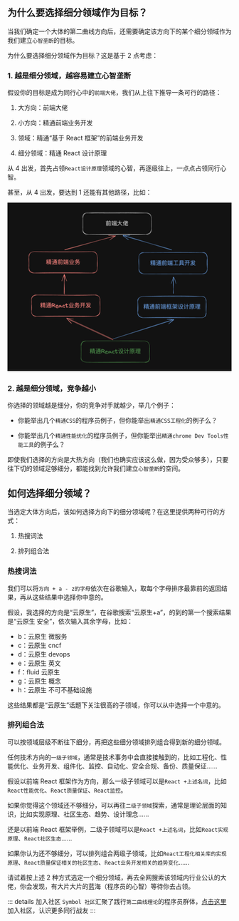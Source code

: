 ## 为什么要选择细分领域作为目标？

当我们确定一个大体的第二曲线方向后，还需要确定该方向下的某个细分领域作为我们建立`心智垄断`的目标。

为什么要选择细分领域作为目标？这是基于 2 点考虑：

### 1. 越是细分领域，越容易建立心智垄断

假设你的目标是成为同行心中的`前端大佬`，我们从上往下推导一条可行的路径：

1. 大方向：前端大佬

2. 小方向：精通前端业务开发

3. 领域：精通“基于 React 框架”的前端业务开发

4. 细分领域：精通 React 设计原理

从 4 出发，首先占领`React设计原理`领域的心智，再逐级往上，一点点占领同行心智。

甚至，从 4 出发，要达到 1 还能有其他路径，比如：

![心智模型层级示例](/imgs/level.png)

### 2. 越是细分领域，竞争越小

你选择的领域越是细分，你的竞争对手就越少，举几个例子：

- 你能举出几个`精通CSS`的程序员例子，但你能举出`精通CSS工程化`的例子么？

- 你能举出几个`精通性能优化`的程序员例子，但你能举出`精通chrome Dev Tools性能工具`的例子么？

即使我们选择的方向是大热方向（我们也确实应该这么做，因为受众够多），只要往下切的领域足够细分，都能找到允许我们建立`心智垄断`的空间。

## 如何选择细分领域？

当选定大体方向后，该如何选择方向下的细分领域呢？在这里提供两种可行的方式：

1. 热搜词法

2. 排列组合法

### 热搜词法

我们可以将`方向 + a - z的字母`依次在谷歌输入，取每个字母排序最靠前的返回结果，再从这些结果中选择你中意的。

假设，我选择的方向是“云原生”，在谷歌搜索“云原生+a”，的到的第一个搜索结果是“云原生 安全”，依次输入其余字母，比如：

- b：云原生 微服务
- c：云原生 cncf
- d：云原生 devops
- e：云原生 英文
- f：fluid 云原生
- g：云原生 概念
- h：云原生 不可不基础设施

这些结果都是“云原生”话题下关注很高的子领域，你可以从中选择一个中意的。

### 排列组合法

可以按领域层级不断往下细分，再把这些细分领域排列组合得到新的细分领域。

任何技术方向的`一级子领域`，通常是技术事务中会直接接触到的，比如工程化、性能优化、业务开发、组件化、监控、自动化、安全合规、备份、质量保证......

假设以前端 React 框架作为方向，那么一级子领域可以是`React +上述名词`，比如`React性能优化`、`React质量保证`、`React监控`。

如果你觉得这个领域还不够细分，可以再往`二级子领域`探索，通常是理论层面的知识，比如实现原理、社区生态、趋势、设计理念......

还是以前端 React 框架举例，二级子领域可以是`React +上述名词`，比如`React实现原理`、`React社区生态`......

如果你认为还不够细分，可以排列组合两级子领域，比如`React工程化相关库的实现原理`、`React质量保证相关的社区生态`、`React业务开发相关的趋势变化`......

请试着按上述 2 种方式选定一个细分领域，再去全网搜索该领域内行业公认的大佬，你会发现，有大片大片的蓝海（程序员的心智）等待你去占领。

::: details 加入社区
`Symbol 社区`汇聚了践行`第二曲线理论`的程序员群体，[点击这里](/docs/about.md)加入社区，认识更多同行战友
:::

